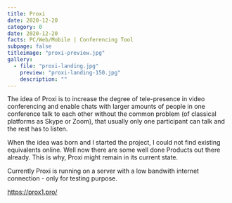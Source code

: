 ```yaml
---
title: Proxi
date: 2020-12-20
category: 0
date: 2020-12-20
facts: PC/Web/Mobile | Conferencing Tool
subpage: false
titleimage: "proxi-preview.jpg"
gallery:
  - file: "proxi-landing.jpg"
    preview: "proxi-landing-150.jpg"
    description: ""
---
```


The idea of Proxi is to increase the degree of tele-presence in video conferencing and enable chats with larger amounts of people in one conference talk to each other without the common problem (of classical platforms as Skype or Zoom), that usually only one participant can talk and the rest has to listen.

When the idea was born and I started the project, I could not find existing equivalents online. Well now there are some well done Products out there already. This is why, Proxi might remain in its current state.

Currently Proxi is running on a server with a low bandwith internet connection - only for testing purpose.

https://prox1.pro/